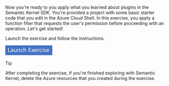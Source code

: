 Now you're ready to you apply what you learned about plugins in the Semantic Kernel SDK. You're provided a project with some basic starter code that you edit in the Azure Cloud Shell. In this exercise, you apply a function filter that requests the user's permission before proceeding with an operation. Let's get started!

Launch the exercise and follow the instructions.

[![Button to launch exercise.](../media/launch-exercise.png)](https://go.microsoft.com/fwlink/?linkid=2321909&azure-portal=true)

> [!TIP]
> After completing the exercise, if you're finished exploring with Semantic Kernel, delete the Azure resources that you created during the exercise.

